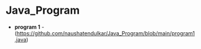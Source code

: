 # Java_Program
- **program 1** - (https://github.com/naushatendulkar/Java_Program/blob/main/program1.java)
